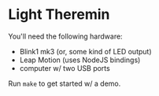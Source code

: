 # Light Theremin

You'll need the following hardware:

* Blink1 mk3 (or, some kind of LED output)
* Leap Motion (uses NodeJS bindings)
* computer w/ two USB ports

Run `make` to get started w/ a demo.
